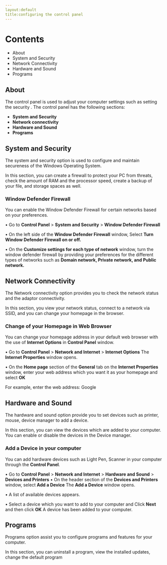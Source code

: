 ```yaml
---
layout:default
title:configuring the control panel
---
```


# Contents
- About
- System and Security
- Network Connectivity
- Hardware and Sound
- Programs

## About
The control panel is used to adjust your computer settings such as setting the  security . The control panel has the following sections:  
- **System and Security**
- **Network connectivity**
- **Hardware and Sound**
- **Programs** 

## System and Security
The system and security option is used to configure and maintain secureness of  the Windows Operating System.

In this section, you can create a firewall to protect your PC from threats, check  the amount of RAM and the processor speed, create a backup of your file, and  storage spaces as well. 

### Window Defender Firewall
You can enable the Window Defender Firewall for certain networks based on your preferences. 

• Go to **Control Panel** \> **System and Security** \> **Window Defender Firewall** 

• On the left side of the **Window Defender Firewall** window, Select **Turn Window Defender  Firewall on or off.** 

• On the **Customize settings for each type of network** window, turn the window defender firewall  by providing your preferences for the different types of networks such as **Domain network,  Private network, and Public network.**

## Network Connectivity
The Network connectivity option provides you to check the network status and  the adaptor connectivity. 

In this section, you view your network status, connect to a network via SSID, and  you can change your homepage in the browser. 

### Change of your Homepage in Web Browser 

You can change your homepage address in your default web browser with the use of **Internet Options** in  **Control Panel** window. 

• Go to **Control Panel** \> **Network and Internet** \> **Internet Options** 
The **Internet Properties** window opens. 

• On the **Home page** section of the **General** tab on the **Internet Properties** window, enter your  web address which you want it as your homepage and select **OK** 

For example, enter the web address: Google 

## Hardware and Sound 

The hardware and sound option provide you to set devices such as printer,  mouse, device manager to add a device. 

In this section, you can view the devices which are added to your computer. You can enable or disable the devices in the Device manager. 

### Add a Device in your computer 

You can add hardware devices such as Light Pen, Scanner in your computer through the **Control Panel**. 

• Go to **Control Panel** \> **Network and Internet** \> **Hardware and Sound** \> **Devices and Printers** • On the header section of the **Devices and Printers** window, select **Add a Device** 
The **Add a Device** window opens. 

• A list of available devices appears. 

• Select a device which you want to add to your computer and Click **Next** and then click **OK** A device has been added to your computer. 

## Programs 

Programs option assist you to configure programs and features for your  computer. 

In this section, you can uninstall a program, view the installed updates, change  the default program

















